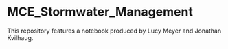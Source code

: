 # MCE_Stormwater_Management
This repository features a notebook produced by Lucy Meyer and Jonathan Kvilhaug.
